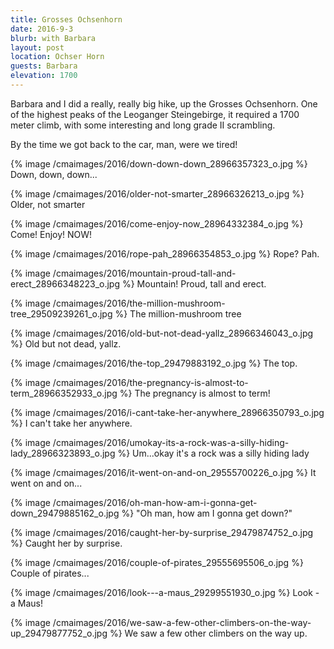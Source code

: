```yaml
---
title: Grosses Ochsenhorn
date: 2016-9-3
blurb: with Barbara
layout: post
location: Ochser Horn
guests: Barbara
elevation: 1700
---
```


Barbara and I did a really, really big hike, up the Grosses Ochsenhorn.
One of the highest peaks of the Leoganger Steingebirge, it required a
1700 meter climb, with some interesting and long grade II scrambling.

By the time we got back to the car, man, were we tired!

{% image /cmaimages/2016/down-down-down_28966357323_o.jpg %}
Down, down, down...



{% image /cmaimages/2016/older-not-smarter_28966326213_o.jpg %}
Older, not smarter



{% image /cmaimages/2016/come-enjoy-now_28964332384_o.jpg %}
Come! Enjoy! NOW!



{% image /cmaimages/2016/rope-pah_28966354853_o.jpg %}
Rope? Pah.



{% image /cmaimages/2016/mountain-proud-tall-and-erect_28966348223_o.jpg %}
Mountain! Proud, tall and erect.



{% image /cmaimages/2016/the-million-mushroom-tree_29509239261_o.jpg %}
The million-mushroom tree



{% image /cmaimages/2016/old-but-not-dead-yallz_28966346043_o.jpg %}
Old but not dead, yallz.



{% image /cmaimages/2016/the-top_29479883192_o.jpg %}
The top.



{% image /cmaimages/2016/the-pregnancy-is-almost-to-term_28966352933_o.jpg %}
The pregnancy is almost to term!



{% image /cmaimages/2016/i-cant-take-her-anywhere_28966350793_o.jpg %}
I can't take her anywhere.



{% image /cmaimages/2016/umokay-its-a-rock-was-a-silly-hiding-lady_28966323893_o.jpg %}
Um...okay it's a rock was a silly hiding lady



{% image /cmaimages/2016/it-went-on-and-on_29555700226_o.jpg %}
It went on and on...



{% image /cmaimages/2016/oh-man-how-am-i-gonna-get-down_29479885162_o.jpg %}
"Oh man, how am I gonna get down?"



{% image /cmaimages/2016/caught-her-by-surprise_29479874752_o.jpg %}
Caught her by surprise.



{% image /cmaimages/2016/couple-of-pirates_29555695506_o.jpg %}
Couple of pirates...



{% image /cmaimages/2016/look---a-maus_29299551930_o.jpg %}
Look - a Maus!



{% image /cmaimages/2016/we-saw-a-few-other-climbers-on-the-way-up_29479877752_o.jpg %}
We saw a few other climbers on the way up.





